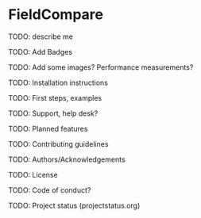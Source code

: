 # FieldCompare

TODO: describe me

TODO: Add Badges

TODO: Add some images? Performance measurements?

TODO: Installation instructions

TODO: First steps, examples

TODO: Support, help desk?

TODO: Planned features

TODO: Contributing guidelines

TODO: Authors/Acknowledgements

TODO: License

TODO: Code of conduct?

TODO: Project status (projectstatus.org)
